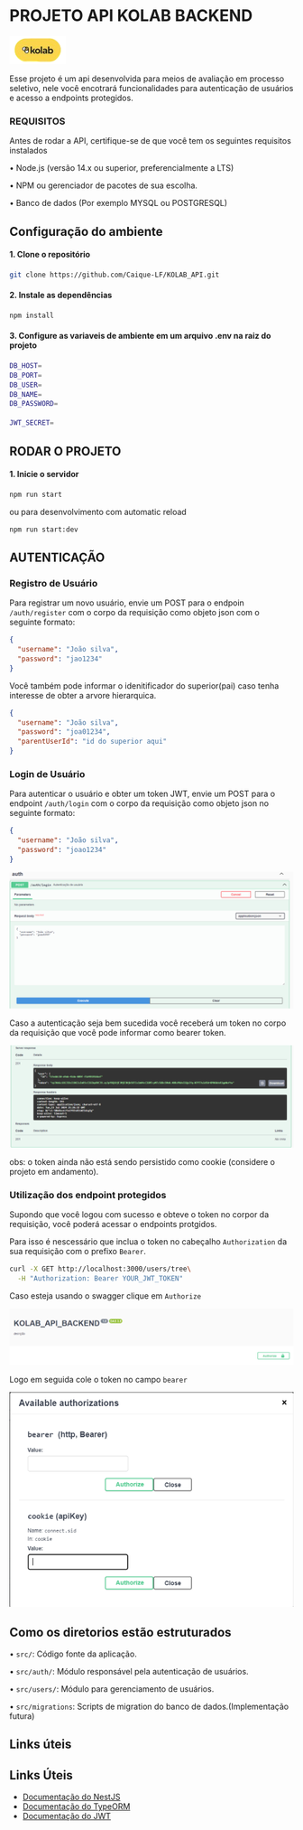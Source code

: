 # PROJETO API KOLAB BACKEND

![Logo Kolab](./images/kolab-logo.png)

Esse projeto é um api desenvolvida para meios de avaliação em processo seletivo, nele você encotrará funcionalidades para autenticação de usuários e acesso a endpoints protegidos.

### REQUISITOS

Antes de rodar a API, certifique-se de que você tem os seguintes requisitos instalados

• Node.js (versão 14.x ou superior, preferencialmente a LTS)

• NPM ou gerenciador de pacotes de sua escolha.

• Banco de dados (Por exemplo MYSQL ou POSTGRESQL)

## Configuração do ambiente

#### 1. Clone o repositório

```bash
git clone https://github.com/Caique-LF/KOLAB_API.git
```

#### 2. Instale as dependências

```bash
npm install
```

#### 3. Configure as variaveis de ambiente em um arquivo .env na raiz do projeto

```bash
DB_HOST=
DB_PORT=
DB_USER=
DB_NAME=
DB_PASSWORD=

JWT_SECRET=
```

## RODAR O PROJETO

#### 1. Inicie o servidor

```bash
npm run start
```

ou para desenvolvimento com automatic reload

```bash
npm run start:dev
```

## AUTENTICAÇÃO

### Registro de Usuário

Para registrar um novo usuário, envie um POST para o endpoin `/auth/register` com o corpo da requisição como objeto json com o seguinte formato:

```json
{
  "username": "João silva",
  "password": "jao1234"
}
```

Você também pode informar o idenitificador do superior(pai) caso tenha interesse de obter a arvore hierarquica.

```json
{
  "username": "João silva",
  "password": "joa01234",
  "parentUserId": "id do superior aqui"
}
```

### Login de Usuário

Para autenticar o usuário e obter um token JWT, envie um POST para o endpoint `/auth/login` com o corpo da requisição como objeto json no seguinte formato:

```json
{
  "username": "João silva",
  "password": "joao1234"
}
```

![Exemplo de login](./images/exemplo-login.png)

Caso a autenticação seja bem sucedida você receberá um token no corpo da requisição que você pode informar como bearer token.

![Exemplo de Retorno](./images/exemplo-response-login.png)

obs: o token ainda não está sendo persistido como cookie (considere o projeto em andamento).

### Utilização dos endpoint protegidos

Supondo que você logou com sucesso e obteve o token no corpor da requisição, você poderá acessar o endpoints protgidos.

Para isso é nescessário que inclua o token no cabeçalho `Authorization` da sua requisição com o prefixo `Bearer`.

```bash
curl -X GET http://localhost:3000/users/tree\
  -H "Authorization: Bearer YOUR_JWT_TOKEN"

```

Caso esteja usando o swagger clique em `Authorize`

![Authorize](./images/Authorize.png)

Logo em seguida cole o token no campo `bearer`

![campo bearer](./images/bearer.png)

## Como os diretorios estão estruturados

• `src/`: Código fonte da aplicação.

• `src/auth/`: Módulo responsável pela autenticação de usuários.

• `src/users/`: Módulo para gerenciamento de usuários.

• `src/migrations`: Scripts de migration do banco de dados.(Implementação futura)

## Links úteis

## Links Úteis

- [Documentação do NestJS](https://docs.nestjs.com/)
- [Documentação do TypeORM](https://typeorm.io/)
- [Documentação do JWT](https://jwt.io/)
